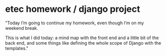 # etec homework / django project

"Today I’m going to continue my homework, even though I’m on my weekend break.

This is what I did today:
a mind map with the front end and a little bit of the back end, and some things like defining the whole scope of Django with the templates."
